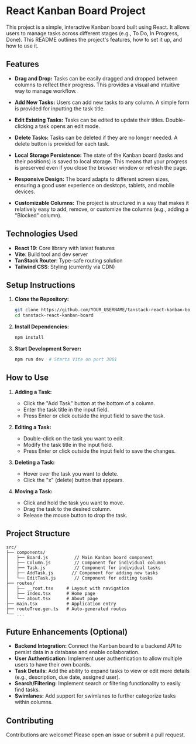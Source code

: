 # React Kanban Board Project

This project is a simple, interactive Kanban board built using React. It allows users to manage tasks across different stages (e.g., To Do, In Progress, Done). This README outlines the project's features, how to set it up, and how to use it.

## Features

- **Drag and Drop:** Tasks can be easily dragged and dropped between columns to reflect their progress. This provides a visual and intuitive way to manage workflow.

- **Add New Tasks:** Users can add new tasks to any column. A simple form is provided for inputting the task title.

- **Edit Existing Tasks:** Tasks can be edited to update their titles. Double-clicking a task opens an edit mode.

- **Delete Tasks:** Tasks can be deleted if they are no longer needed. A delete button is provided for each task.

- **Local Storage Persistence:** The state of the Kanban board (tasks and their positions) is saved to local storage. This means that your progress is preserved even if you close the browser window or refresh the page.

- **Responsive Design:** The board adapts to different screen sizes, ensuring a good user experience on desktops, tablets, and mobile devices.

- **Customizable Columns:** The project is structured in a way that makes it relatively easy to add, remove, or customize the columns (e.g., adding a "Blocked" column).

## Technologies Used

- **React 19**: Core library with latest features
- **Vite**: Build tool and dev server
- **TanStack Router**: Type-safe routing solution
- **Tailwind CSS**: Styling (currently via CDN)

## Setup Instructions

1. **Clone the Repository:**

   ```bash
   git clone https://github.com/YOUR_USERNAME/tanstack-react-kanban-board.git
   cd tanstack-react-kanban-board
   ```

2. **Install Dependencies:**

   ```bash
   npm install
   ```

3. **Start Development Server:**
   ```bash
   npm run dev  # Starts Vite on port 3001
   ```

## How to Use

1.  **Adding a Task:**

    - Click the "Add Task" button at the bottom of a column.
    - Enter the task title in the input field.
    - Press Enter or click outside the input field to save the task.

2.  **Editing a Task:**

    - Double-click on the task you want to edit.
    - Modify the task title in the input field.
    - Press Enter or click outside the input field to save the changes.

3.  **Deleting a Task:**

    - Hover over the task you want to delete.
    - Click the "x" (delete) button that appears.

4.  **Moving a Task:**
    - Click and hold the task you want to move.
    - Drag the task to the desired column.
    - Release the mouse button to drop the task.

## Project Structure

```
src/
├── components/
│   ├── Board.js          // Main Kanban board component
│   ├── Column.js         // Component for individual columns
│   ├── Task.js           // Component for individual tasks
│   ├── AddTask.js       // Component for adding new tasks
│   └── EditTask.js       // Component for editing tasks
├── routes/
│   ├── __root.tsx     # Layout with navigation
│   ├── index.tsx      # Home page
│   └── about.tsx      # About page
├── main.tsx           # Application entry
├── routeTree.gen.ts   # Auto-generated routes
└── ...
```

## Future Enhancements (Optional)

- **Backend Integration:** Connect the Kanban board to a backend API to persist data in a database and enable collaboration.
- **User Authentication:** Implement user authentication to allow multiple users to have their own boards.
- **Task Details:** Add the ability to expand tasks to view or edit more details (e.g., description, due date, assigned user).
- **Search/Filtering:** Implement search or filtering functionality to easily find tasks.
- **Swimlanes:** Add support for swimlanes to further categorize tasks within columns.

## Contributing

Contributions are welcome! Please open an issue or submit a pull request.
